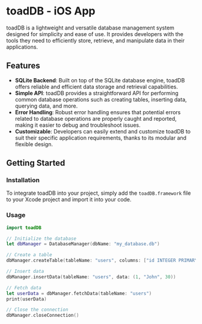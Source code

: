 # toadDB - iOS App

toadDB is a lightweight and versatile database management system designed for simplicity and ease of use. It provides developers with the tools they need to efficiently store, retrieve, and manipulate data in their applications.

## Features

- **SQLite Backend**: Built on top of the SQLite database engine, toadDB offers reliable and efficient data storage and retrieval capabilities.
- **Simple API**: toadDB provides a straightforward API for performing common database operations such as creating tables, inserting data, querying data, and more.
- **Error Handling**: Robust error handling ensures that potential errors related to database operations are properly caught and reported, making it easier to debug and troubleshoot issues.
- **Customizable**: Developers can easily extend and customize toadDB to suit their specific application requirements, thanks to its modular and flexible design.

## Getting Started

### Installation

To integrate toadDB into your project, simply add the `toadDB.framework` file to your Xcode project and import it into your code.

### Usage

```swift
import toadDB

// Initialize the database
let dbManager = DatabaseManager(dbName: "my_database.db")

// Create a table
dbManager.createTable(tableName: "users", columns: ["id INTEGER PRIMARY KEY", "name TEXT", "age INTEGER"])

// Insert data
dbManager.insertData(tableName: "users", data: (1, "John", 30))

// Fetch data
let userData = dbManager.fetchData(tableName: "users")
print(userData)

// Close the connection
dbManager.closeConnection()
